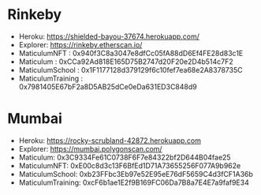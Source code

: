 # Rinkeby
- Heroku: 			  https://shielded-bayou-37674.herokuapp.com/
- Explorer: 		  https://rinkeby.etherscan.io/
- MaticulumNFT :      0x940f3C8a3047e8dfCc05fA88dD6Ef4FE28d83c1E
- Maticulum :         0xCCa92Ad818E165D75B2747d20F20e2D4b514c7F2
- MaticulumSchool :   0x1F1177128d379129f6c10fef7ea68e2A8378735C
- MaticulumTraining : 0x7981405E67bF2a8D5AB25dCe0eDa631ED3C848d9

# Mumbai
- Heroku: 			  https://rocky-scrubland-42872.herokuapp.com
- Explorer: 		  https://mumbai.polygonscan.com/
- Maticulum: 		  0x3C9334Fe61C0738F6F7e84322bf2D644B04fae25
- MaticulumNFT: 	  0xE00c8d3c13F6BfEd1D71A73655256F077A9b962e
- MaticulumSchool: 	  0xb23FFbc3Eb97e52E95eE76dF5659C4d3fCF1A36b
- MaticulumTraining:  0xcF6b1ae1E2f9B169FC06Da7B8a7E4E7a9faf9E34
